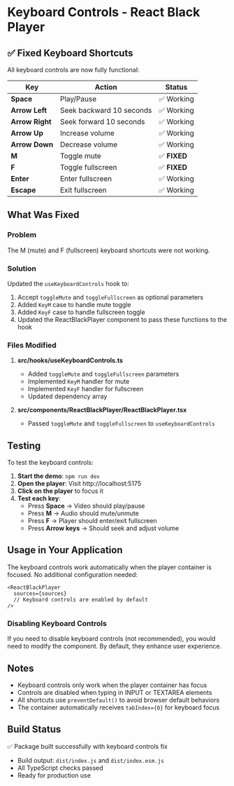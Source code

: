 # Keyboard Controls - React Black Player

## ✅ Fixed Keyboard Shortcuts

All keyboard controls are now fully functional:

| Key | Action | Status |
|-----|--------|--------|
| **Space** | Play/Pause | ✅ Working |
| **Arrow Left** | Seek backward 10 seconds | ✅ Working |
| **Arrow Right** | Seek forward 10 seconds | ✅ Working |
| **Arrow Up** | Increase volume | ✅ Working |
| **Arrow Down** | Decrease volume | ✅ Working |
| **M** | Toggle mute | ✅ **FIXED** |
| **F** | Toggle fullscreen | ✅ **FIXED** |
| **Enter** | Enter fullscreen | ✅ Working |
| **Escape** | Exit fullscreen | ✅ Working |

## What Was Fixed

### Problem
The M (mute) and F (fullscreen) keyboard shortcuts were not working.

### Solution
Updated the `useKeyboardControls` hook to:
1. Accept `toggleMute` and `toggleFullscreen` as optional parameters
2. Added `KeyM` case to handle mute toggle
3. Added `KeyF` case to handle fullscreen toggle
4. Updated the ReactBlackPlayer component to pass these functions to the hook

### Files Modified
1. **src/hooks/useKeyboardControls.ts**
   - Added `toggleMute` and `toggleFullscreen` parameters
   - Implemented `KeyM` handler for mute
   - Implemented `KeyF` handler for fullscreen
   - Updated dependency array

2. **src/components/ReactBlackPlayer/ReactBlackPlayer.tsx**
   - Passed `toggleMute` and `toggleFullscreen` to `useKeyboardControls`

## Testing

To test the keyboard controls:

1. **Start the demo**: `npm run dev`
2. **Open the player**: Visit http://localhost:5175
3. **Click on the player** to focus it
4. **Test each key**:
   - Press **Space** → Video should play/pause
   - Press **M** → Audio should mute/unmute
   - Press **F** → Player should enter/exit fullscreen
   - Press **Arrow keys** → Should seek and adjust volume

## Usage in Your Application

The keyboard controls work automatically when the player container is focused. No additional configuration needed:

```tsx
<ReactBlackPlayer 
  sources={sources}
  // Keyboard controls are enabled by default
/>
```

### Disabling Keyboard Controls

If you need to disable keyboard controls (not recommended), you would need to modify the component. By default, they enhance user experience.

## Notes

- Keyboard controls only work when the player container has focus
- Controls are disabled when typing in INPUT or TEXTAREA elements
- All shortcuts use `preventDefault()` to avoid browser default behaviors
- The container automatically receives `tabIndex={0}` for keyboard focus

## Build Status

✅ Package built successfully with keyboard controls fix
- Build output: `dist/index.js` and `dist/index.esm.js`
- All TypeScript checks passed
- Ready for production use
